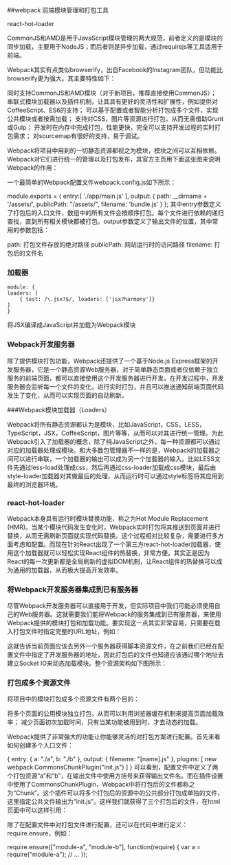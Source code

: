 ##webpack
前端模块管理和打包工具

react-hot-loader

CommonJS和AMD是用于JavaScript模块管理的两大规范，前者定义的是模块的同步加载，主要用于NodeJS；而后者则是异步加载，通过requirejs等工具适用于前端。

Webpack其实有点类似browserify，出自Facebook的Instagram团队，但功能比browserify更为强大。其主要特性如下：

同时支持CommonJS和AMD模块（对于新项目，推荐直接使用CommonJS）；
串联式模块加载器以及插件机制，让其具有更好的灵活性和扩展性，例如提供对CoffeeScript、ES6的支持；
可以基于配置或者智能分析打包成多个文件，实现公共模块或者按需加载；
支持对CSS，图片等资源进行打包，从而无需借助Grunt或Gulp；
开发时在内存中完成打包，性能更快，完全可以支持开发过程的实时打包需求；
对sourcemap有很好的支持，易于调试。

Webpack将项目中用到的一切静态资源都视之为模块，模块之间可以互相依赖。Webpack对它们进行统一的管理以及打包发布，其官方主页用下面这张图来说明Webpack的作用：

一个最简单的Webpack配置文件webpack.config.js如下所示：

module.exports = {
  entry:[
    './app/main.js'
  ],
  output: {
    path: __dirname + '/assets/',
    publicPath: "/assets/",
    filename: 'bundle.js'
  }
};
其中entry参数定义了打包后的入口文件，数组中的所有文件会按顺序打包。每个文件进行依赖的递归查找，直到所有相关模块都被打包。output参数定义了输出文件的位置，其中常用的参数包括：

path: 打包文件存放的绝对路径
publicPath: 网站运行时的访问路径
filename: 打包后的文件名

### 加载器

	module: {
  	loaders: [
    	{ test: /\.jsx?$/, loaders: ['jsx?harmony']}
  	]
	}
	
将JSX编译成JavaScript并加载为Webpack模块

### Webpack开发服务器

除了提供模块打包功能，Webpack还提供了一个基于Node.js Express框架的开发服务器，它是一个静态资源Web服务器，对于简单静态页面或者仅依赖于独立服务的前端页面，都可以直接使用这个开发服务器进行开发。在开发过程中，开发服务器会监听每一个文件的变化，进行实时打包，并且可以推送通知前端页面代码发生了变化，从而可以实现页面的自动刷新。

###Webpack模块加载器（Loaders）

Webpack将所有静态资源都认为是模块，比如JavaScript，CSS，LESS，TypeScript，JSX，CoffeeScript，图片等等，从而可以对其进行统一管理。为此Webpack引入了加载器的概念，除了纯JavaScript之外，每一种资源都可以通过对应的加载器处理成模块。和大多数包管理器不一样的是，Webpack的加载器之间可以进行串联，一个加载器的输出可以成为另一个加载器的输入。比如LESS文件先通过less-load处理成css，然后再通过css-loader加载成css模块，最后由style-loader加载器对其做最后的处理，从而运行时可以通过style标签将其应用到最终的浏览器环境。

### react-hot-loader

Webpack本身具有运行时模块替换功能，称之为Hot Module Replacement (HMR)。当某个模块代码发生变化时，Webpack实时打包将其推送到页面并进行替换，从而无需刷新页面就实现代码替换。这个过程相对比较复杂，需要进行多方面考虑和配置。而现在针对React出现了一个第三方react-hot-loader加载器，使用这个加载器就可以轻松实现React组件的热替换，非常方便。其实正是因为React的每一次更新都是全局刷新的虚拟DOM机制，让React组件的热替换可以成为通用的加载器，从而极大提高开发效率。

### 将Webpack开发服务器集成到已有服务器

尽管Webpack开发服务器可以直接用于开发，但实际项目中我们可能必须使用自己的Web服务器。这就需要我们能将Webpack的服务集成到已有服务器，来使用Webpack提供的模块打包和加载功能。要实现这一点其实非常容易，只需要在载入打包文件时指定完整的URL地址，例如：

<script src="http://127.0.0.1:3000/assets/bundle.js"></script>
这就告诉当前页面应该去另外一个服务器获得脚本资源文件，在之前我们已经在配置文件中指定了开发服务器的地址，因此打包后的文件也知道应该通过哪个地址去建立Socket IO来动态加载模块。整个资源架构如下图所示：

### 打包成多个资源文件
将项目中的模块打包成多个资源文件有两个目的：

将多个页面的公用模块独立打包，从而可以利用浏览器缓存机制来提高页面加载效率；
减少页面初次加载时间，只有当某功能被用到时，才去动态的加载。

Webpack提供了非常强大的功能让你能够灵活的对打包方案进行配置。首先来看如何创建多个入口文件：

{
  entry: { a: "./a", b: "./b" },
  output: { filename: "[name].js" },
  plugins: [ new webpack.CommonsChunkPlugin("init.js") ]
}
可以看到，配置文件中定义了两个打包资源“a”和“b”，在输出文件中使用方括号来获得输出文件名。而在插件设置中使用了CommonsChunkPlugin，Webpack中将打包后的文件都称之为“Chunk”。这个插件可以将多个打包后的资源中的公共部分打包成单独的文件，这里指定公共文件输出为“init.js”。这样我们就获得了三个打包后的文件，在html页面中可以这样引用：

<script src="init.js"></script>
<script src="a.js"></script>
<script src="b.js"></script>
除了在配置文件中对打包文件进行配置，还可以在代码中进行定义：require.ensure，例如：

require.ensure(["module-a", "module-b"], function(require) {
  var a = require("module-a");
  // ...
});